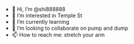 - 👋 Hi, I’m @shi888888
- 👀 I’m interested in Temple St
- 🌱 I’m currently learning 
- 💞️ I’m looking to collaborate on pump and dump
- 📫 How to reach me: stretch your arm

<!---
shi888888/shi888888 is a ✨ special ✨ repository because its `README.md` (this file) appears on your GitHub profile.
You can click the Preview link to take a look at your changes.
--->
